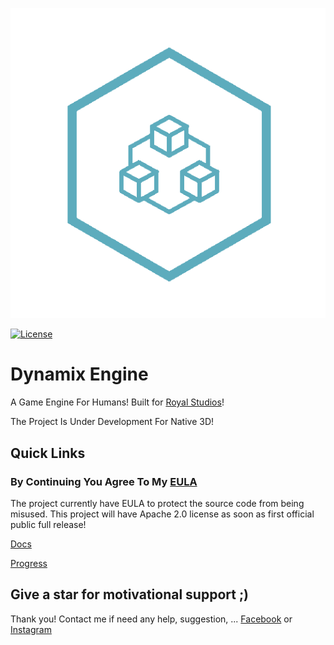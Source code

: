 ![Logo](logo/logo_main.png)

[![License](https://img.shields.io/badge/License-Apache%202.0-blue.svg)](https://opensource.org/licenses/Apache-2.0)

# Dynamix Engine
A Game Engine For Humans! Built for [Royal Studios](https://discord.gg/g63g9zJ)!

The Project Is Under Development For Native 3D!

## Quick Links

### By Continuing You Agree To My [EULA](https://github.com/ElhamAryanpur/EGB-Engine/blob/master/LICENSE.md)

The project currently have EULA to protect the source code from being misused. This project will have Apache 2.0 license as soon as first official public full release!

[Docs](https://elhamaryanpur.github.io/EGB-Engine/)

[Progress](https://github.com/users/ElhamAryanpur/projects/1)

## Give a star for motivational support ;)

 Thank you! Contact me if need any help, suggestion, ...
[Facebook](https://www.facebook.com/elham.aryanpur.10) or [Instagram](https://www.instagram.com/elham_aryanpur)
